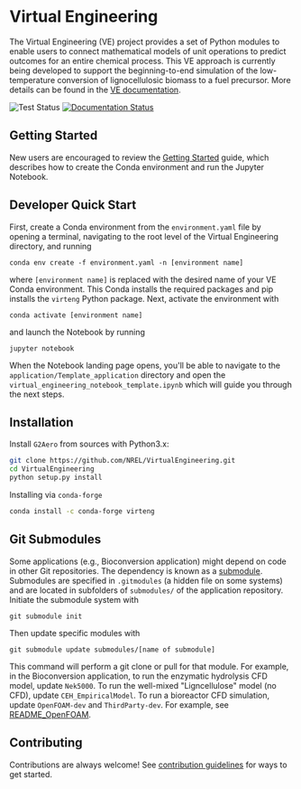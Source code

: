# Virtual Engineering

The Virtual Engineering (VE) project provides a set of Python modules to enable users to connect mathematical models of unit operations to predict outcomes for an entire chemical process. This VE approach is currently being developed to support the beginning-to-end simulation of the low-temperature conversion of lignocellulosic biomass to a fuel precursor. More details can be found in the [VE documentation](https://virtualengineering.readthedocs.io/en/latest/index.html).

![Test Status](https://github.com/NREL/VirtualEngineering/actions/workflows/test_vebio.yml/badge.svg)
[![Documentation Status](https://readthedocs.org/projects/virtualengineering/badge/?version=latest)](https://virtualengineering.readthedocs.io/en/latest/?badge=latest)


## Getting Started

New users are encouraged to review the [Getting Started](https://virtualengineering.readthedocs.io/en/latest/how_to_guides/getting_started.html#getting-started) guide, which describes how to create the Conda environment and run the Jupyter Notebook.

## Developer Quick Start

First, create a Conda environment from the `environment.yaml` file by opening a terminal, navigating to the root level of the Virtual Engineering directory, and running

`conda env create -f environment.yaml -n [environment name]`

where `[environment name]` is replaced with the desired name of your VE Conda environment. This Conda installs the required packages and pip installs the `virteng` Python package.  Next, activate the environment with

`conda activate [environment name]`

and launch the Notebook by running

`jupyter notebook`

When the Notebook landing page opens, you'll be able to navigate to the ``application/Template_application`` directory and open the ``virtual_engineering_notebook_template.ipynb`` which will guide you through the next steps.

## Installation

Install `G2Aero` from sources with Python3.x:

```bash
git clone https://github.com/NREL/VirtualEngineering.git
cd VirtualEngineering
python setup.py install
```

Installing via `conda-forge`
```bash
conda install -c conda-forge virteng
```

## Git Submodules

Some applications (e.g., Bioconversion application) might depend on code in other Git repositories. The dependency is known as a [submodule](https://git-scm.com/book/en/v2/Git-Tools-Submodules). Submodules are specified in `.gitmodules` (a hidden file on some systems) and are located in subfolders of `submodules/` of the application repository. Initiate the submodule system with

`git submodule init`

Then update specific modules with 

`git submodule update submodules/[name of submodule]`

This command will perform a git clone or pull for that module. For example, in the Bioconversion application, to run the enzymatic hydrolysis CFD model, update `Nek5000`. To run the well-mixed "Ligncellulose" model (no CFD), update `CEH_EmpiricalModel`. To run a bioreactor CFD simulation, update `OpenFOAM-dev` and `ThirdParty-dev`. For example, see [README_OpenFOAM](https://virtualengineering.readthedocs.io/en/latest/applications/bioconversion/build_openfoam.html).

## Contributing
Contributions are always welcome! See [contribution guidelines](CONTRIBUTING.md) for ways to get started.
